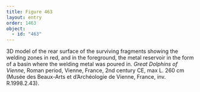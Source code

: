 ```yaml
---
title: Figure 463
layout: entry
order: 1463
object:
  - id: "463"
---
```


3D model of the rear surface of the surviving fragments showing the welding zones in red, and in the foreground, the metal reservoir in the form of a basin where the welding metal was poured in. *Great Dolphins of Vienne*, Roman period, Vienne, France, 2nd century CE, max L. 260 cm (Musée des Beaux-Arts et d’Archéologie de Vienne, France, inv. R.1998.2.43).
